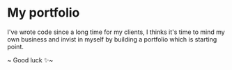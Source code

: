 # My portfolio

I've wrote code since a long time for my clients, 
I thinks it's time to mind my own business and invist in myself 
by building a portfolio which is starting point.

~ Good luck ✨~
